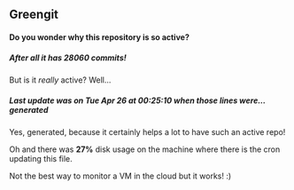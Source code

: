 ## Greengit

#### Do you wonder why this repository is so active?

##### After all it has 28060 commits!

But is it *really* active? Well...

##### Last update was on Tue Apr 26 at 00:25:10 when those lines were... generated

Yes, generated, because it certainly helps a lot to have such an active repo!

Oh and there was **27%** disk usage on the machine
where there is the cron updating this file.

Not the best way to monitor a VM in the cloud but it works! :)
